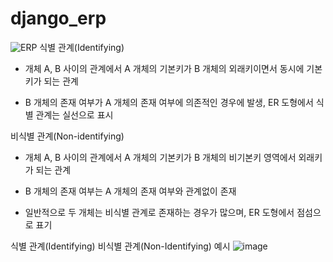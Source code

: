 # django_erp
![ERP](https://user-images.githubusercontent.com/103176409/230796341-8bdb988d-5a6f-4924-b577-fecdac038182.png)
식별 관계(Identifying)

- 개체 A, B 사이의 관계에서 A 개체의 기본키가 B 개체의 외래키이면서 동시에 기본키가 되는 관계

- B 개체의 존재 여부가 A 개체의 존재 여부에 의존적인 경우에 발생, ER 도형에서 식별 관계는 실선으로 표시

 

비식별 관계(Non-identifying)

- 개체 A, B 사이의 관계에서 A 개체의 기본키가 B 개체의 비기본키 영역에서 외래키가 되는 관계

- B 개체의 존재 여부는 A 개체의 존재 여부와 관계없이 존재

- 일반적으로 두 개체는 비식별 관계로 존재하는 경우가 많으며, ER 도형에서 점섬으로 표기


식별 관계(Identifying) 비식별 관계(Non-Identifying) 예시
![image](https://user-images.githubusercontent.com/103176409/230796856-e79b9d09-2f6c-4156-86e0-aacce9d7dcb7.png)
